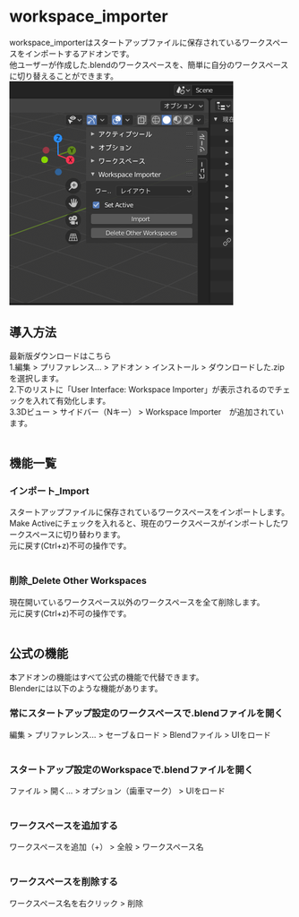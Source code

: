 # workspace_importer
workspace_importerはスタートアップファイルに保存されているワークスペースをインポートするアドオンです。  
他ユーザーが作成した.blendのワークスペースを、簡単に自分のワークスペースに切り替えることができます。  
![アドオン画像](./Doc/workspace_importer.png)
<br>
## 導入方法
最新版ダウンロードはこちら  
1.編集 > プリファレンス... > アドオン > インストール > ダウンロードした.zipを選択します。  
2.下のリストに「User Interface: Workspace Importer」が表示されるのでチェックを入れて有効化します。  
3.3Dビュー > サイドバー（Nキー） > Workspace Importer　が追加されています。  
<br> 
## 機能一覧
### インポート_Import  
  スタートアップファイルに保存されているワークスペースをインポートします。  
  Make Activeにチェックを入れると、現在のワークスペースがインポートしたワークスペースに切り替わります。  
  元に戻す(Ctrl+z)不可の操作です。  
<br>
### 削除_Delete Other Workspaces  
  現在開いているワークスペース以外のワークスペースを全て削除します。  
  元に戻す(Ctrl+z)不可の操作です。  
<br>
## 公式の機能
  本アドオンの機能はすべて公式の機能で代替できます。  
  Blenderには以下のような機能があります。  
### 常にスタートアップ設定のワークスペースで.blendファイルを開く  
  編集 > プリファレンス... > セーブ＆ロード > Blendファイル > UIをロード  
<br>
### スタートアップ設定のWorkspaceで.blendファイルを開く  
  ファイル > 開く... > オプション（歯車マーク） > UIをロード  
<br>
### ワークスペースを追加する  
  ワークスペースを追加（+） > 全般 > ワークスペース名  
<br>
### ワークスペースを削除する  
  ワークスペース名を右クリック > 削除  
<br>
